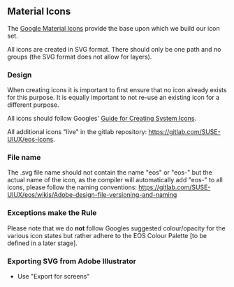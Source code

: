 ## Material Icons

The [Google Material Icons](https://material.io/icons/) provide the base upon which we build our icon set. 

All icons are created in SVG format. There should only be one path and no groups (the SVG format does not allow for layers).


### Design

When creating icons it is important to first ensure that no icon already exists for this purpose. It is equally important to not re-use an existing icon for a different purpose.

All icons should follow Googles' [Guide for Creating System Icons](https://material.io/design/iconography/system-icons.html).

All additional icons "live" in the gitlab repository: https://gitlab.com/SUSE-UIUX/eos-icons.

### File name

The .svg file name should not contain the name "eos" or "eos-" but the actual name of the icon, as the compiler will automatically add "eos-" to all icons, please follow the naming conventions: https://gitlab.com/SUSE-UIUX/eos/wikis/Adobe-design-file-versioning-and-naming

### Exceptions make the Rule

Please note that we do **not** follow Googles suggested colour/opacity for the various icon states but rather adhere to the EOS Colour Palette [to be defined in a later stage].

### Exporting SVG from Adobe Illustrator

- Use "Export for screens"




